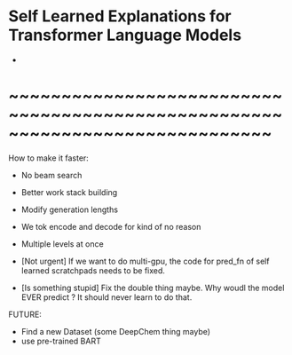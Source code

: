 # Self Learned Explanations for Transformer Language Models
- 



# ~~~~~~~~~~~~~~~~~~~~~~~~~~~~~~~~~~~~~~~~~~~~~~~~~~~~~~~~~~~~~~~~~~~~~~~~~~~~~
How to make it faster:
 - No beam search
 - Better work stack building
 - Modify generation lengths
 - We tok encode and decode for kind of no reason
 - Multiple levels at once



- [Not urgent] If we want to do multi-gpu, the code for pred_fn of self learned scratchpads needs to be fixed.
- [Is something stupid] Fix the double <bos> thing maybe. Why woudl the model EVER predict <bos>? It should never learn to do that.


FUTURE:
- Find a new Dataset (some DeepChem thing maybe)
- use pre-trained BART